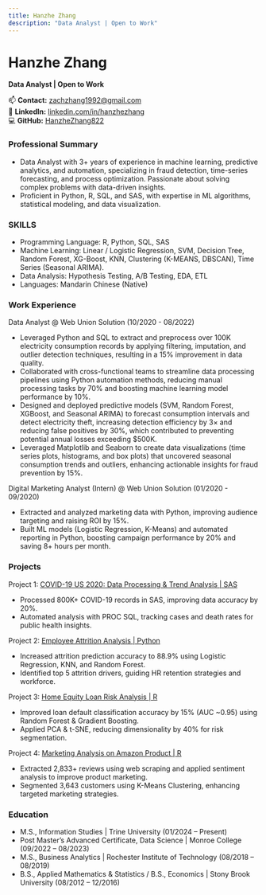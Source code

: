```yaml
---
title: Hanzhe Zhang
description: "Data Analyst | Open to Work"
---
```

# Hanzhe Zhang  
**Data Analyst | Open to Work**  

📫 **Contact:** [zachzhang1992@gmail.com](mailto:zachzhang1992@gmail.com)  
🔗 **LinkedIn:** [linkedin.com/in/hanzhezhang](https://www.linkedin.com/in/hanzhezhang/)  
💻 **GitHub:** [HanzheZhang822](https://github.com/HanzheZhang822)  

### Professional Summary
 - Data Analyst with 3+ years of experience in machine learning, predictive analytics, and automation, specializing in fraud detection, time-series forecasting, and process optimization. Passionate about solving complex problems with data-driven insights.
 - Proficient in Python, R, SQL, and SAS, with expertise in ML algorithms, statistical modeling, and data visualization.

### SKILLS
 - Programming Language: R, Python, SQL, SAS
 - Machine Learning: Linear / Logistic Regression, SVM, Decision Tree, Random Forest, XG-Boost, KNN, Clustering (K-MEANS, DBSCAN), Time Series (Seasonal ARIMA).
 - Data Analysis: Hypothesis Testing, A/B Testing, EDA, ETL
 - Languages: Mandarin Chinese (Native)

### Work Experience
Data Analyst @ Web Union Solution  (10/2020 - 08/2022)
 - Leveraged Python and SQL to extract and preprocess over 100K electricity consumption records by applying filtering, imputation, and outlier detection techniques, resulting in a 15% improvement in data quality.
 - Collaborated with cross-functional teams to streamline data processing pipelines using Python automation methods, reducing manual processing tasks by 70% and boosting machine learning model performance by 10%.
 - Designed and deployed predictive models (SVM, Random Forest, XGBoost, and Seasonal ARIMA) to forecast consumption intervals and detect electricity theft, increasing detection efficiency by 3× and reducing false positives by 30%, which contributed to preventing potential annual losses exceeding $500K.
 - Leveraged Matplotlib and Seaborn to create data visualizations (time series plots, histograms, and box plots) that uncovered seasonal consumption trends and outliers, enhancing actionable insights for fraud prevention by 15%.

Digital Marketing Analyst (Intern) @ Web Union Solution  (01/2020 - 09/2020)
 - Extracted and analyzed marketing data with Python, improving audience targeting and raising ROI by 15%.
 - Built ML models (Logistic Regression, K-Means) and automated reporting in Python, boosting campaign performance by 20% and saving 8+ hours per month.

### Projects
Project 1: [COVID-19 US 2020: Data Processing & Trend Analysis | SAS](https://github.com/HanzheZhang822/HanzheZhang822.github.io/tree/main/Covid19-US-2020-SAS)
 - Processed 800K+ COVID-19 records in SAS, improving data accuracy by 20%.
 - Automated analysis with PROC SQL, tracking cases and death rates for public health insights.

Project 2: [Employee Attrition Analysis | Python](https://github.com/HanzheZhang822/HanzheZhang822.github.io/tree/main/IBM-HR-Employee-Attrition-Analysis)
 - Increased attrition prediction accuracy to 88.9% using Logistic Regression, KNN, and Random Forest.  
 - Identified top 5 attrition drivers, guiding HR retention strategies and workforce.  

Project 3: [Home Equity Loan Risk Analysis | R](https://github.com/HanzheZhang822/HanzheZhang822.github.io/tree/main/Home-Equity-Loan-Risk-Analysis)
 - Improved loan default classification accuracy by 15% (AUC ~0.95) using Random Forest & Gradient Boosting.  
 - Applied PCA & t-SNE, reducing dimensionality by 40% for risk segmentation.  

Project 4: [Marketing Analysis on Amazon Product | R](https://github.com/HanzheZhang822/HanzheZhang822.github.io/tree/main/Marketing-Analytics-Project)
 - Extracted 2,833+ reviews using web scraping and applied sentiment analysis to improve product marketing.  
 - Segmented 3,643 customers using K-Means Clustering, enhancing targeted marketing strategies.  

### Education
 - M.S., Information Studies | Trine University (01/2024 – Present)
 - Post Master’s Advanced Certificate, Data Science | Monroe College (09/2022 – 08/2023)
 - M.S., Business Analytics	| Rochester Institute of Technology (08/2018 – 08/2019)
 - B.S., Applied Mathematics & Statistics / B.S., Economics | Stony Brook University (08/2012 – 12/2016)
